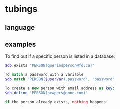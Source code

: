 # tubings

## language


## examples

To find out if a specific person is listed in a database: 
```php
$db.exists "PERSON(queriedperson@fd.ca)"

To match a password with a variable
$db.match "PERSON($userVar).password", "password"

To create a new person with email address as key:
$db.define "PERSON(newpers@onne.com)"

if the person already exists, nothing happens. 
